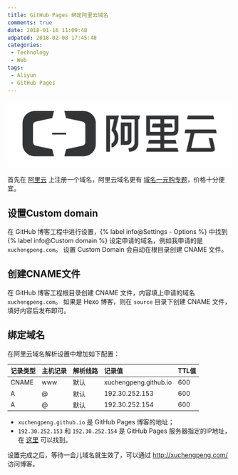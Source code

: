 ```yaml
---
title: GitHub Pages 绑定阿里云域名
comments: true
date: 2018-01-16 11:09:48
udpated: 2018-02-08 17:45:48
categories:
 - Technology
 - Web
tags:
 - Aliyun
 - GitHub Pages
---
```


![](/images/aliyun_logo.png)

首先在 [阿里云](https://www.aliyun.com) 上注册一个域名，阿里云域名更有 [域名一元购专题](https://wanwang.aliyun.com/domain/1yuan)，价格十分便宜。

<!-- more -->

## 设置Custom domain

在 GitHub 博客工程中进行设置，{% label info@Settings - Options %} 中找到 {% label info@Custom domain %} 设定申请的域名，例如我申请的是 `xuchengpeng.com`。
设置 Custom Domain 会自动在根目录创建 CNAME 文件。

## 创建CNAME文件

在 GitHub 博客工程根目录创建 CNAME 文件，内容填上申请的域名 `xuchengpeng.com`。
如果是 Hexo 博客，则在 `source` 目录下创建 CNAME 文件，填好内容后发布即可。

## 绑定域名

在阿里云域名解析设置中增加如下配置：

| 记录类型       | 主机记录       | 解析线路       | 记录值         | TTL值          |
| :------------- | :------------- | :------------- | :------------- | :------------- |
| CNAME          | www            | 默认           | xuchengpeng.github.io | 600            |
| A              | @              | 默认           | 192.30.252.153 | 600            |
| A              | @              | 默认           | 192.30.252.154 | 600            |

* `xuchengpeng.github.io` 是 GitHub Pages 博客的地址；
* `192.30.252.153` 和 `192.30.252.154` 是 GitHub Pages 服务器指定的IP地址，在 [这里](https://help.github.com/articles/setting-up-an-apex-domain/) 可以找到。

设置完成之后，等待一会儿域名就生效了，可以通过 http://xuchengpeng.com/ 访问博客。
